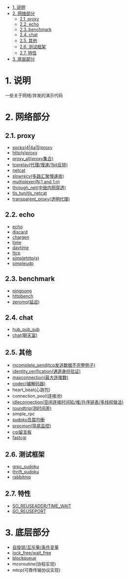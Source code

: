 <!-- TOC -->

- [1. 说明](#1-说明)
- [2. 网络部分](#2-网络部分)
    - [2.1. proxy](#21-proxy)
    - [2.2. echo](#22-echo)
    - [2.3. benchmark](#23-benchmark)
    - [2.4. chat](#24-chat)
    - [2.5. 其他](#25-其他)
    - [2.6. 测试框架](#26-测试框架)
    - [2.7. 特性](#27-特性)
- [3. 底层部分](#3-底层部分)

<!-- /TOC -->

<a id="markdown-1-说明" name="1-说明"></a>
# 1. 说明

一些关于网络/并发的演示代码

<a id="markdown-2-网络部分" name="2-网络部分"></a>
# 2. 网络部分

<a id="markdown-21-proxy" name="21-proxy"></a>
## 2.1. proxy

* [socks(4|4a|5)proxy](socks)
* [http(s)proxy](httpproxy)
* [proxy_all(proxy集合)](proxy_all)
* [tcprelay(代理/慢速/1bit反转)](tcprelay)
* [netcat](netcat)
* [slowrecv(多路汇聚慢速收)](slowrecv)
* [multiplexer(N:1 and 1:n)](multiplexer)
* [through_net(中继内网穿透)](multiplexer)
* [tls_tun/tls_netcat](tls_tun)
* [transparent_proxy(透明代理)](transparent_proxy)

<a id="markdown-22-echo" name="22-echo"></a>
## 2.2. echo

* [echo](echo)
* [discard](discard)
* [chargen](chargen)
* [time](time)
* [daytime](daytime)
* [ttcp](ttcp)
* [simplehttp(s)](simplehttp)
* [simpleudp](simpleudp)

<a id="markdown-23-benchmark" name="23-benchmark"></a>
## 2.3. benchmark

* [pingpong](pingpong)
* [httpbench](http_bench)
* [zeromq(延迟)](zeromq)

<a id="markdown-24-chat" name="24-chat"></a>
## 2.4. chat

* [hub_pub_sub](hub)
* [chat(聊天室)](chat)

<a id="markdown-25-其他" name="25-其他"></a>
## 2.5. 其他

* [incomplete_send(tcp发送数据不完整例子)](incomplete_send)
* [identity_verification(通道身份验证)](verification)
* [maxconnection(最大连接数)](maxconnection)
* [codec(编解码器)](codec)
* heart_beat(心跳包)
* connection_pool(连接池)
* [idleconnection(空闲连接时间轮/堆/升序链表/多线程做法)](idleconnection)
* [roundtrip(测时间差)](roundtrip)
* simple_rpc
* [sudoku负载均衡](sudoku)
* [procmon(简易监控)](procmon)
* [cgi留言板](cgi)
* [fastcgi](fastcgi)

<a id="markdown-26-测试框架" name="26-测试框架"></a>
## 2.6. 测试框架

* [grpc_sudoku](grpc/sudoku)
* [thrift_sudoku](thrift/sudoku)
* [rabbitmq](rabbitmq)

<a id="markdown-27-特性" name="27-特性"></a>
## 2.7. 特性

* [SO_REUSEADDR/TIME_WAIT](so_reuseaddr)
* [SO_REUSEPORT](so_reuseport)

<a id="markdown-3-底层部分" name="3-底层部分"></a>
# 3. 底层部分

* [自旋锁/互斥量/条件变量](sync)
* [lock_free/wait_free](sync)
* [blockqueue](blockqueue)
* mcoroutine(协程实现)
* mtcp(可靠传输协议实现)
